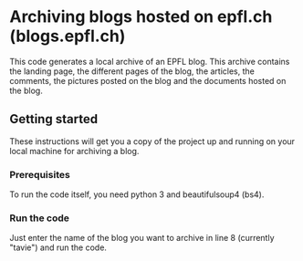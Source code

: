 # Archiving blogs hosted on epfl.ch (blogs.epfl.ch)
This code generates a local archive of an EPFL blog. This archive contains the landing page, the different pages of the blog, the articles, the comments, the pictures posted on the blog and the documents hosted on the blog.

## Getting started
These instructions will get you a copy of the project up and running on your local machine for archiving a blog.

### Prerequisites
To run the code itself, you need python 3 and beautifulsoup4 (bs4).

### Run the code
Just enter the name of the blog you want to archive in line 8 (currently "tavie") and run the code.
